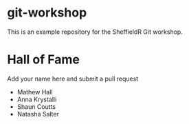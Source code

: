 # git-workshop

This is an example repository for the SheffieldR Git workshop.

# Hall of Fame

Add your name here and submit a pull request

 * Mathew Hall
 * Anna Krystalli
 * Shaun Coutts
 * Natasha Salter
